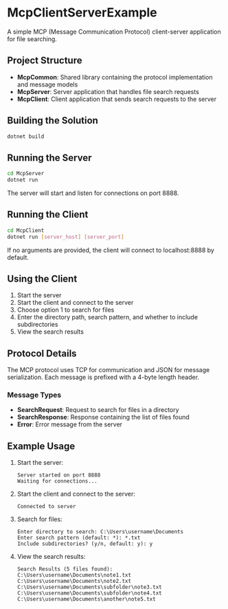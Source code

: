 # McpClientServerExample

A simple MCP (Message Communication Protocol) client-server application for file searching.

## Project Structure

- **McpCommon**: Shared library containing the protocol implementation and message models
- **McpServer**: Server application that handles file search requests
- **McpClient**: Client application that sends search requests to the server

## Building the Solution

```bash
dotnet build
```

## Running the Server

```bash
cd McpServer
dotnet run
```

The server will start and listen for connections on port 8888.

## Running the Client

```bash
cd McpClient
dotnet run [server_host] [server_port]
```

If no arguments are provided, the client will connect to localhost:8888 by default.

## Using the Client

1. Start the server
2. Start the client and connect to the server
3. Choose option 1 to search for files
4. Enter the directory path, search pattern, and whether to include subdirectories
5. View the search results

## Protocol Details

The MCP protocol uses TCP for communication and JSON for message serialization. Each message is prefixed with a 4-byte length header.

### Message Types

- **SearchRequest**: Request to search for files in a directory
- **SearchResponse**: Response containing the list of files found
- **Error**: Error message from the server

## Example Usage

1. Start the server:
   ```
   Server started on port 8888
   Waiting for connections...
   ```

2. Start the client and connect to the server:
   ```
   Connected to server
   ```

3. Search for files:
   ```
   Enter directory to search: C:\Users\username\Documents
   Enter search pattern (default: *): *.txt
   Include subdirectories? (y/n, default: y): y
   ```

4. View the search results:
   ```
   Search Results (5 files found):
   C:\Users\username\Documents\note1.txt
   C:\Users\username\Documents\note2.txt
   C:\Users\username\Documents\subfolder\note3.txt
   C:\Users\username\Documents\subfolder\note4.txt
   C:\Users\username\Documents\another\note5.txt
   ```